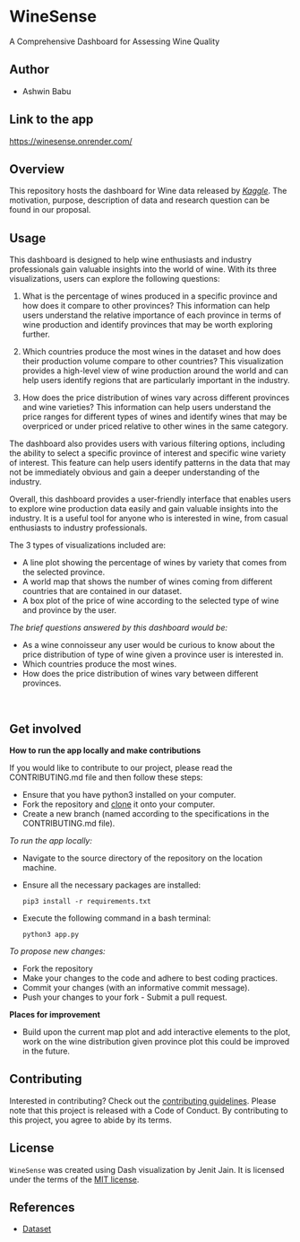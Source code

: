 # WineSense
A Comprehensive Dashboard for Assessing Wine Quality

## Author

-   Ashwin Babu

## Link to the app

https://winesense.onrender.com/

## Overview 

This repository hosts the dashboard for Wine data released by [*Kaggle*](https://www.kaggle.com/datasets/zynicide/wine-reviews). The motivation, purpose, description of data and research question can be found in our proposal.

## Usage 

This dashboard is designed to help wine enthusiasts and industry professionals gain valuable insights into the world of wine. With its three visualizations, users can explore the following questions:

1. What is the percentage of wines produced in a specific province and how does it compare to other provinces? This information can help users understand the relative importance of each province in terms of wine production and identify provinces that may be worth exploring further.

2. Which countries produce the most wines in the dataset and how does their production volume compare to other countries? This visualization provides a high-level view of wine production around the world and can help users identify regions that are particularly important in the industry.

3. How does the price distribution of wines vary across different provinces and wine varieties? This information can help users understand the price ranges for different types of wines and identify wines that may be overpriced or under priced relative to other wines in the same category.

The dashboard also provides users with various filtering options, including the ability to select a specific province of interest and specific wine variety of interest. This feature can help users identify patterns in the data that may not be immediately obvious and gain a deeper understanding of the industry.

Overall, this dashboard provides a user-friendly interface that enables users to explore wine production data easily and gain valuable insights into the industry. It is a useful tool for anyone who is interested in wine, from casual enthusiasts to industry professionals.

The 3 types of visualizations included are:
- A line plot showing the percentage of wines by variety that comes from the selected province. 
- A world map that shows the number of wines coming from different countries that are contained in our dataset.
- A box plot of the price of wine according to the selected type of wine and province by the user.

*The brief questions answered by this dashboard would be:* 
- As a wine connoisseur any user would be curious to know about the price distribution of type of wine given a province user is interested in.
- Which countries produce the most wines.
- How does the price distribution of wines vary between different provinces.

<br>

## Get involved 

**How to run the app locally and make contributions**

If you would like to contribute to our project, please read the CONTRIBUTING.md file and then follow these steps: 
- Ensure that you have python3 installed on your computer.
- Fork the repository and [clone](https://github.com/ashwin2507/WineSense.git) it onto your computer.
- Create a new branch (named according to the specifications in the CONTRIBUTING.md file).

 *To run the app locally:* 

- Navigate to the source directory of the repository on the location machine.
- Ensure all the necessary packages are installed:

    `pip3 install -r requirements.txt`

- Execute the following command in a bash terminal:

    `python3 app.py`

*To propose new changes:* 
- Fork the repository
- Make your changes to the code and adhere to best coding practices. 
- Commit your changes (with an informative commit message).
- Push your changes to your fork - Submit a pull request.

**Places for improvement** 
- Build upon the current map plot and add interactive elements to the plot, work on the wine distribution given province plot this could be improved in the future. 

## Contributing 

Interested in contributing? Check out the [contributing guidelines](CONTRIBUTING.md). Please note that this project is released with a Code of Conduct. By contributing to this project, you agree to abide by its terms.

## License 

`WineSense` was created using Dash visualization by Jenit Jain. It is licensed under the terms of the [MIT license](LICENSE).

## References

- [Dataset](https://www.kaggle.com/datasets/zynicide/wine-reviews)
